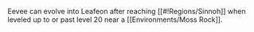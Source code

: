 Eevee can evolve into Leafeon after reaching [[#!Regions/Sinnoh]] when leveled up to or past level 20 near a [[Environments/Moss Rock]].
